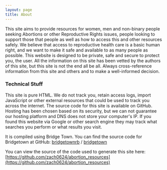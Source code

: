 ```yaml
---
layout: page
title: About
---
```


This site aims to provide resources for women, men and non-binary people seeking Abortions or other Reproductive Rights issues,
people looking to support those that people as well as how to access this and other resources safely.
We believe that access to reproductive health care is a basic human right, and we want to make it safe
and available to as many people as possible. This website is designed to be private, safe and secure to protect you, the user.
All the information on this site has been vetted by the authors of this site, but this site is not the end all be all.
Always cross-reference information from this site and others and to make a well-informed decision.

### Technical Stuff

This site is pure HTML. We do not track you, retain access logs, import JavaScript or other external resources that could be
used to track you across the internet. The source code for this site is available on GitHub. Hosting has been chosen based on
its security, but we can not guarantee our hosting platform and DNS does not store your computer's IP. If you found this website
via Google or other search engine they may track what searches you perform or what results you visit.

It is compiled using Bridge Town. You can find the source code for Bridgetown at GitHub:
[bridgetownrb](https://github.com/bridgetownrb) /
[bridgetown](https://github.com/bridgetownrb/bridgetown)

You can view the source of the code used to generate this site here:
[https://github.com/zach0624/abortion_resources](https://github.com/zach0624/abortion_resources)